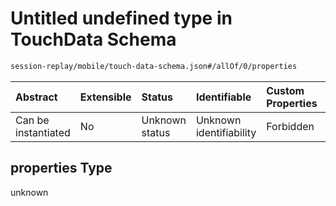 # Untitled undefined type in TouchData Schema

```txt
session-replay/mobile/touch-data-schema.json#/allOf/0/properties
```



| Abstract            | Extensible | Status         | Identifiable            | Custom Properties | Additional Properties | Access Restrictions | Defined In                                                                                             |
| :------------------ | :--------- | :------------- | :---------------------- | :---------------- | :-------------------- | :------------------ | :----------------------------------------------------------------------------------------------------- |
| Can be instantiated | No         | Unknown status | Unknown identifiability | Forbidden         | Allowed               | none                | [touch-data-schema.json\*](../out/session-replay/mobile/touch-data-schema.json "open original schema") |

## properties Type

unknown
